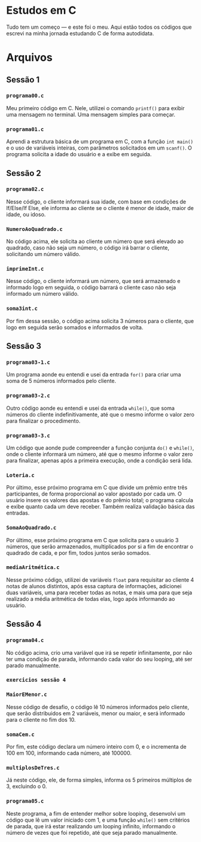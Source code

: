 # Estudos em C

Tudo tem um começo — e este foi o meu. Aqui estão todos os códigos que escrevi na minha jornada estudando C de forma autodidata.

# Arquivos

## Sessão 1
### `programa00.c`
Meu primeiro código em C. Nele, utilizei o comando `printf()` para exibir uma mensagem no terminal. Uma mensagem simples para começar.

### `programa01.c`
Aprendi a estrutura básica de um programa em C, com a função `int main()` e o uso de variáveis inteiras, com parâmetros solicitados em um `scanf()`. O programa solicita a idade do usuário e a exibe em seguida.


## Sessão 2
### `programa02.c`
Nesse código, o cliente informará sua idade, com base em condições de If/Else/If Else, ele informa ao cliente se o cliente é menor de idade, maior de idade, ou idoso.

### `NumeroAoQuadrado.c`
No código acima, ele solicita ao cliente um número que será elevado ao quadrado, caso não seja um número, o código irá barrar o cliente, solicitando um número válido.

### `imprimeInt.c`
Nesse código, o cliente informará um número, que será armazenado e informado logo em seguida, o código barrará o cliente caso não seja informado um número válido. 

### `soma3int.c`
Por fim dessa sessão, o código acima solicita 3 números para o cliente, que logo em seguida serão somados e informados de volta.


## Sessão 3
### `programa03-1.c`
Um programa aonde eu entendi e usei da entrada `for()` para criar uma soma de 5 números informados pelo cliente.

### `programa03-2.c`
Outro código aonde eu entendi e usei da entrada `while()`, que soma números do cliente indefinitivamente, até que o mesmo informe o valor zero para finalizar o procedimento.

### `programa03-3.c`
Um código que aonde pude compreender a função conjunta `do()` e `while()`, onde o cliente informará um número, até que o mesmo informe o valor zero para finalizar, apenas após a primeira execução, onde a condição será lida.

### `Loteria.c`
Por último, esse próximo programa em C que divide um prêmio entre três participantes, de forma proporcional ao valor apostado por cada um. O usuário insere os valores das apostas e do prêmio total; o programa calcula e exibe quanto cada um deve receber. Também realiza validação básica das entradas.

### `SomaAoQuadrado.c`
Por último, esse próximo programa em C que solicita para o usuário 3 números, que serão armazenados, multiplicados por si a fim de encontrar o quadrado de cada, e por fim, todos juntos serão somados.

### `mediaAritmética.c`
Nesse próximo código, utilizei de variáveis `float` para requisitar ao cliente 4 notas de alunos distintos, após essa captura de informações, adicionei duas variáveis, uma para receber todas as notas, e mais uma para que seja realizado a média aritmética de todas elas, logo após informando ao usuário.


## Sessão 4
### `programa04.c`
No código acima, crio uma variável que irá se repetir infinitamente, por não ter uma condição de parada, informando cada valor do seu looping, até ser parado manualmente.
### `exercicios sessão 4`

### `MaiorEMenor.c`
Nesse código de desafio, o código lê 10 números informados pelo cliente, que serão distribuidos em 2 variáveis, menor ou maior, e será informado para o cliente no fim dos 10.

### `somaCem.c`
Por fim, este código declara um número inteiro com 0, e o incrementa de 100 em 100, informando cada número, até 100000.

### `multiplosDeTres.c`
Já neste código, ele, de forma simples, informa os 5 primeiros múltiplos de 3, excluindo o 0.

### `programa05.c`
Neste programa, a fim de entender melhor sobre looping, desenvolvi um código que lê um valor iniciado com 1, e uma função `while()` sem critérios de parada, que irá estar realizando um looping infinito, informando o número de vezes que foi repetido, até que seja parado manualmente.
